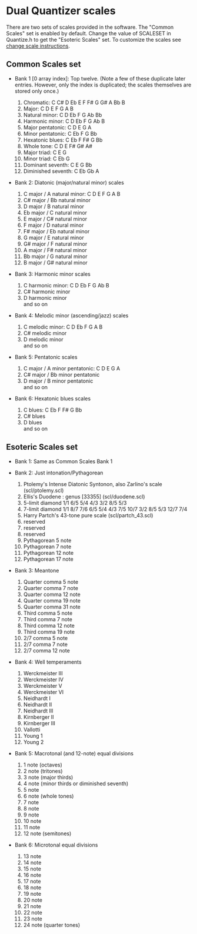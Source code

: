 # Dual Quantizer scales

There are two sets of scales provided in the software. The "Common Scales" set is enabled by default. Change the value of SCALESET in Quantize.h to get the "Esoteric Scales" set. To customize the scales see [change scale instructions](CHANGESCALES.md).

## Common Scales set
* Bank 1 [0 array index]: Top twelve. (Note a few of these duplicate later entries. However, only the index is duplicated; the scales themselves are stored only once.)
  1. Chromatic: C C# D Eb E F F# G G# A Bb B
  1. Major: C D E F G A B 
  1. Natural minor: C D Eb F G Ab Bb 
  1. Harmonic minor: C D Eb F G Ab B 
  1. Major pentatonic: C D E G A
  1. Minor pentatonic: C Eb F G Bb
  1. Hexatonic blues: C Eb F F# G Bb 
  1. Whole tone: C D E F# G# A#
  1. Major triad: C E G
  1. Minor triad: C Eb G
  1. Dominant seventh: C E G Bb
  1. Diminished seventh: C Eb Gb A

* Bank 2: Diatonic (major/natural minor) scales
  1. C  major / A  natural minor: C D E F G A B 
  1. C# major / Bb natural minor
  1. D  major / B  natural minor
  1. Eb major / C  natural minor
  1. E  major / C# natural minor
  1. F  major / D  natural minor
  1. F# major / Eb natural minor
  1. G  major / E  natural minor
  1. G# major / F  natural minor
  1. A  major / F# natural minor
  1. Bb major / G  natural minor
  1. B  major / G# natural minor

* Bank 3: Harmonic minor scales
  1. C  harmonic minor: C D Eb F G Ab B 
  1. C# harmonic minor
  1. D  harmonic minor  
and so on

* Bank 4: Melodic minor (ascending/jazz) scales
  1. C  melodic minor: C D Eb F G A B 
  1. C# melodic minor
  1. D  melodic minor  
  and so on

* Bank 5: Pentatonic scales
  1. C  major / A minor pentatonic: C D E G A
  1. C# major / Bb minor pentatonic
  1. D  major / B minor pentatonic  
  and so on

* Bank 6: Hexatonic blues scales
  1. C  blues: C Eb F F# G Bb 
  1. C# blues
  1. D  blues  
and so on

</ul>

## Esoteric Scales set
* Bank 1: Same as Common Scales Bank 1
* Bank 2: Just intonation/Pythagorean
   1. Ptolemy's Intense Diatonic Syntonon, also Zarlino's scale (scl/ptolemy.scl)
   1. Ellis's Duodene : genus [33355] (scl/duodene.scl)
   1. 5-limit diamond 1/1 6/5 5/4 4/3 3/2 8/5 5/3
   1. 7-limit diamond 1/1 8/7 7/6 6/5 5/4 4/3 7/5 10/7 3/2 8/5 5/3 12/7 7/4
   1. Harry Partch's 43-tone pure scale (scl/partch_43.scl)
   1. reserved
   1. reserved
   1. reserved
   1. Pythagorean 5 note 
   1. Pythagorean 7 note 
   1. Pythagorean 12 note
   1. Pythagorean 17 note

* Bank 3: Meantone
  1. Quarter comma 5 note
  1. Quarter comma 7 note
  1. Quarter comma 12 note
  1. Quarter comma 19 note
  1. Quarter comma 31 note
  1. Third comma 5 note
  1. Third comma 7 note
  1. Third comma 12 note
  1. Third comma 19 note
  1. 2/7 comma 5 note
  1. 2/7 comma 7 note
  1. 2/7 comma 12 note

* Bank 4: Well temperaments
  1. Werckmeister III
  1. Werckmeister IV
  1. Werckmeister V
  1. Werckmeister VI
  1. Neidhardt I
  1. Neidhardt II
  1. Neidhardt III
  1. Kirnberger II
  1. Kirnberger III
  1. Vallotti
  1. Young 1
  1. Young 2

* Bank 5: Macrotonal (and 12-note) equal divisions
  1. 1 note (octaves)
  1. 2 note (tritones)
  1. 3 note (major thirds)
  1. 4 note (minor thirds or diminished seventh)
  1. 5 note
  1. 6 note (whole tones)
  1. 7 note
  1. 8 note
  1. 9 note
  1. 10 note
  1. 11 note
  1. 12 note (semitones)

* Bank 6: Microtonal equal divisions
  1. 13 note
  1. 14 note
  1. 15 note
  1. 16 note
  1. 17 note
  1. 18 note
  1. 19 note
  1. 20 note
  1. 21 note
  1. 22 note
  1. 23 note
  1. 24 note (quarter tones)

